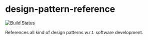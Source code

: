 # design-pattern-reference

[![Build Status](https://travis-ci.org/fkromer/design-pattern-references.svg?branch=master)](https://travis-ci.org/fkromer/design-pattern-references)

References all kind of design patterns w.r.t. software development.

